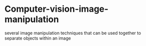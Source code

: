 # Computer-vision-image-manipulation
several image manipulation techniques that can be used together to separate objects within an image
